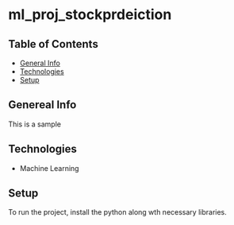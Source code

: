 # ml_proj_stockprdeiction
## Table of Contents
* [General Info](#general-info)
* [Technologies](#technologies)
* [Setup](#setup)

## Genereal Info
This is a sample

## Technologies
* Machine Learning

## Setup
To run the project, install the python along wth necessary libraries.
